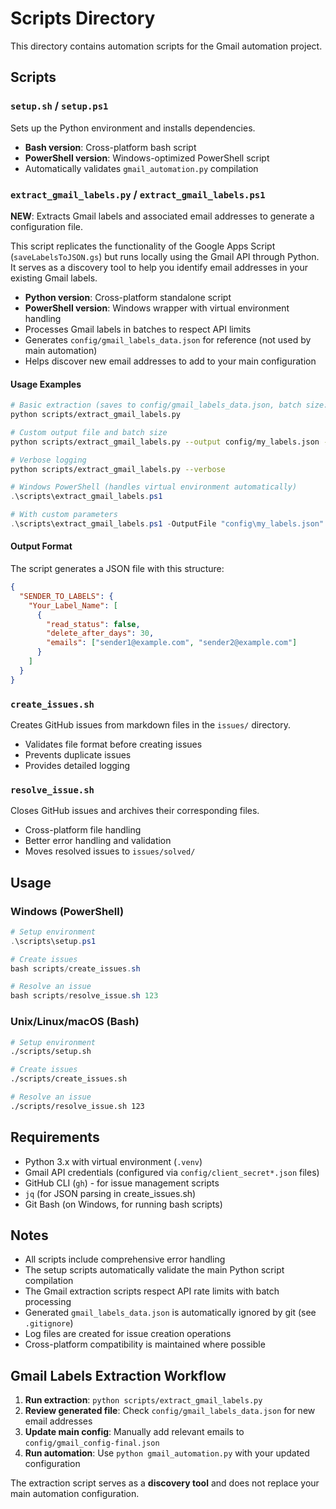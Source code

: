 # Scripts Directory

This directory contains automation scripts for the Gmail automation project.

## Scripts

### `setup.sh` / `setup.ps1`

Sets up the Python environment and installs dependencies.

- **Bash version**: Cross-platform bash script
- **PowerShell version**: Windows-optimized PowerShell script
- Automatically validates `gmail_automation.py` compilation

### `extract_gmail_labels.py` / `extract_gmail_labels.ps1`

**NEW**: Extracts Gmail labels and associated email addresses to generate a configuration file.

This script replicates the functionality of the Google Apps Script (`saveLabelsToJSON.gs`) but runs locally using the Gmail API through Python. It serves as a discovery tool to help you identify email addresses in your existing Gmail labels.

- **Python version**: Cross-platform standalone script
- **PowerShell version**: Windows wrapper with virtual environment handling
- Processes Gmail labels in batches to respect API limits
- Generates `config/gmail_labels_data.json` for reference (not used by main automation)
- Helps discover new email addresses to add to your main configuration

#### Usage Examples

```bash
# Basic extraction (saves to config/gmail_labels_data.json, batch size: 5)
python scripts/extract_gmail_labels.py

# Custom output file and batch size
python scripts/extract_gmail_labels.py --output config/my_labels.json --batch-size 10

# Verbose logging
python scripts/extract_gmail_labels.py --verbose
```

```powershell
# Windows PowerShell (handles virtual environment automatically)
.\scripts\extract_gmail_labels.ps1

# With custom parameters
.\scripts\extract_gmail_labels.ps1 -OutputFile "config\my_labels.json" -BatchSize 10 -Verbose
```

#### Output Format

The script generates a JSON file with this structure:

```json
{
  "SENDER_TO_LABELS": {
    "Your_Label_Name": [
      {
        "read_status": false,
        "delete_after_days": 30,
        "emails": ["sender1@example.com", "sender2@example.com"]
      }
    ]
  }
}
```

### `create_issues.sh`

Creates GitHub issues from markdown files in the `issues/` directory.

- Validates file format before creating issues
- Prevents duplicate issues
- Provides detailed logging

### `resolve_issue.sh`

Closes GitHub issues and archives their corresponding files.

- Cross-platform file handling
- Better error handling and validation
- Moves resolved issues to `issues/solved/`

## Usage

### Windows (PowerShell)

```powershell
# Setup environment
.\scripts\setup.ps1

# Create issues
bash scripts/create_issues.sh

# Resolve an issue
bash scripts/resolve_issue.sh 123
```

### Unix/Linux/macOS (Bash)

```bash
# Setup environment
./scripts/setup.sh

# Create issues
./scripts/create_issues.sh

# Resolve an issue
./scripts/resolve_issue.sh 123
```

## Requirements

- Python 3.x with virtual environment (`.venv`)
- Gmail API credentials (configured via `config/client_secret*.json` files)
- GitHub CLI (`gh`) - for issue management scripts
- `jq` (for JSON parsing in create_issues.sh)
- Git Bash (on Windows, for running bash scripts)

## Notes

- All scripts include comprehensive error handling
- The setup scripts automatically validate the main Python script compilation
- The Gmail extraction scripts respect API rate limits with batch processing
- Generated `gmail_labels_data.json` is automatically ignored by git (see `.gitignore`)
- Log files are created for issue creation operations
- Cross-platform compatibility is maintained where possible

## Gmail Labels Extraction Workflow

1. **Run extraction**: `python scripts/extract_gmail_labels.py`
2. **Review generated file**: Check `config/gmail_labels_data.json` for new email addresses
3. **Update main config**: Manually add relevant emails to `config/gmail_config-final.json`
4. **Run automation**: Use `python gmail_automation.py` with your updated configuration

The extraction script serves as a **discovery tool** and does not replace your main automation configuration.
